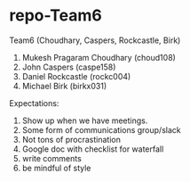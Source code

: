 # repo-Team6
Team6 (Choudhary, Caspers, Rockcastle, Birk)

1)  Mukesh Pragaram Choudhary (choud108)
2)  John Caspers (caspe158)
3)  Daniel Rockcastle (rockc004)
4)  Michael Birk (birkx031)

Expectations:
1)  Show up when we have meetings.
2)  Some form of communications group/slack
3)  Not tons of procrastination
4)  Google doc with checklist for waterfall
5)  write comments
6)  be mindful of style
